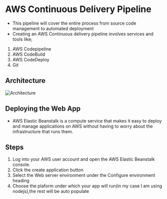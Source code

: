 # AWS Continuous Delivery Pipeline
- This pipeline will cover the entire process from source code management to automated deployment
- Creating an AWS Continuous delivery pipeline involves services and tools like;
1. AWS Codepipeline
2. AWS CodeBuild
3. AWS CodeDeploy
4. Git

## Architecture
![Architecture](https://d1.awsstatic.com/webteam/getting_started/GSRC%202020%20updates/DevOps%20Engineer/Module-5.7671640ce429a5183243197ef3c266bcd3d4aa20.png)

## Deploying the Web App
- AWS Elastic Beanstalk is a compute service that makes it easy to deploy and manage applications on AWS without having to worry about the infrastructure that runs them.


## Steps
1. Log into your AWS user account and open the AWS Elastic Beanstalk console.
2. Click the create application button 
3. Select the Web server environment under the Configure environment heading
4. Choose the plaform under which your app will run(in my case I am using nodejs),the rest will be auto populate